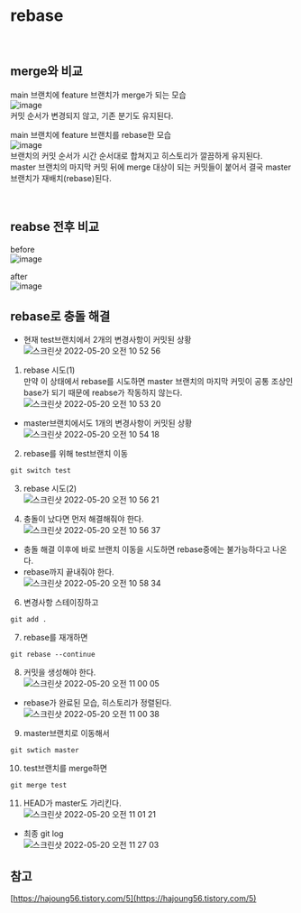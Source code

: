 # rebase

<br />

## merge와 비교

main 브랜치에 feature 브랜치가 merge가 되는 모습  
![image](https://user-images.githubusercontent.com/103919739/169433908-a2c58dda-c45a-42a1-b260-1fe036c18c50.png)  
커밋 순서가 변경되지 않고, 기존 분기도 유지된다.


main 브랜치에 feature 브랜치를 rebase한 모습  
![image](https://user-images.githubusercontent.com/103919739/169433977-7542d87f-413a-4da3-b799-ff8fdc0214b3.png)  
브랜치의 커밋 순서가 시간 순서대로 합쳐지고 히스토리가 깔끔하게 유지된다.  
master 브랜치의 마지막 커밋 뒤에 merge 대상이 되는 커밋들이 붙어서 결국 master 브랜치가 재배치(rebase)된다.

<br />

## reabse 전후 비교
before   
![image](https://user-images.githubusercontent.com/103919739/169434024-5e5bfebb-4416-425b-afa1-166963511dbe.png)

after  
![image](https://user-images.githubusercontent.com/103919739/169434054-ecdec94a-7ef9-444a-8459-25f4034b736e.png)

## rebase로 충돌 해결

- 현재 test브랜치에서 2개의 변경사항이 커밋된 상황  
![스크린샷 2022-05-20 오전 10 52 56](https://user-images.githubusercontent.com/103919739/169434515-418f2a1b-30b4-49e1-bf48-47ffc0bf2d00.png)

1. rebase 시도(1)  
만약 이 상태에서 rebase를 시도하면 master 브랜치의 마지막 커밋이 공통 조상인 base가 되기 때문에 reabse가 작동하지 않는다.
![스크린샷 2022-05-20 오전 10 53 20](https://user-images.githubusercontent.com/103919739/169434683-8ac30f47-e5e4-4304-a174-65c864c95f1e.png)


- master브랜치에서도 1개의 변경사항이 커밋된 상황  
![스크린샷 2022-05-20 오전 10 54 18](https://user-images.githubusercontent.com/103919739/169434747-7a3c1e46-ed0d-4d54-adf1-6906b78d7cba.png)

2. rebase를 위해 test브랜치 이동
```
git switch test
```

3. rebase 시도(2)  
![스크린샷 2022-05-20 오전 10 56 21](https://user-images.githubusercontent.com/103919739/169434912-f7e67acf-b4dd-48c8-ae68-2aa932b19182.png)  

4. 충돌이 났다면 먼저 해결해줘야 한다.  
![스크린샷 2022-05-20 오전 10 56 37](https://user-images.githubusercontent.com/103919739/169435054-9068a178-479e-4749-af55-156c3fb5e4e3.png)

- 충돌 해결 이후에 바로 브랜치 이동을 시도하면 rebase중에는 불가능하다고 나온다.  
- rebase까지 끝내줘야 한다.  
![스크린샷 2022-05-20 오전 10 58 34](https://user-images.githubusercontent.com/103919739/169435224-1b6a7581-80f7-4565-867b-5c35c2ab8fb3.png)

6. 변경사항 스테이징하고  
```
git add .
```

7. rebase를 재개하면
```
git rebase --continue
```

8. 커밋을 생성해야 한다.  
![스크린샷 2022-05-20 오전 11 00 05](https://user-images.githubusercontent.com/103919739/169435670-981de164-7d65-4e2b-9f1b-632e9a9b306d.png)

- rebase가 완료된 모습, 히스토리가 정렬된다.  
![스크린샷 2022-05-20 오전 11 00 38](https://user-images.githubusercontent.com/103919739/169435715-dc8d5fa0-858c-459a-8ad9-454eaebc15fe.png)


9. master브랜치로 이동해서
```
git swtich master
```

10. test브랜치를 merge하면  
```
git merge test
```

11. HEAD가 master도 가리킨다.  
![스크린샷 2022-05-20 오전 11 01 21](https://user-images.githubusercontent.com/103919739/169436001-3150073e-38c7-4044-8734-a247fd926765.png)


- 최종 git log  
![스크린샷 2022-05-20 오전 11 27 03](https://user-images.githubusercontent.com/103919739/169436462-c33449a4-9a24-421a-966f-d595d0177fb7.png)


## 참고

[https://hajoung56.tistory.com/5](https://hajoung56.tistory.com/5)














